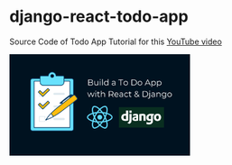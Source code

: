 # django-react-todo-app

Source Code of Todo App Tutorial for this [YouTube video](https://www.youtube.com/watch?v=OSYAjTG46EI)

<img src="./thumbnail.png" width="320" height="180" />

